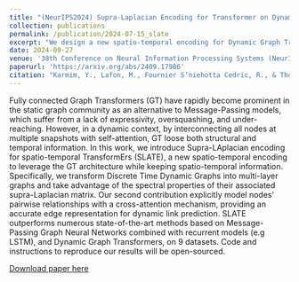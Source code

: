 ```yaml
---
title: "(NeurIPS2024) Supra-Laplacian Encoding for Transformer on Dynamic Graphs"
collection: publications
permalink: /publication/2024-07-15_slate
excerpt: "We design a new spatio-temporal encoding for Dynamic Graph Transformers based on the spectral propreties of its associated supra-laplacian matrix. <img src='/images/slate.png'>"
date: 2024-09-27
venue: '38th Conference on Neural Information Processing Systems (NeurIPS 2024)'
paperurl: 'https://arxiv.org/abs/2409.17986'
citation: "Karmim, Y., Lafon, M., Fournier S’niehotta Cedric, R., & Thome, N. (2024). Supra-Laplacian Encoding for Transformer on Dynamic Graphs. NeurIPS2024. https://arxiv.org/abs/2409.17986v1"
---
```




Fully connected Graph Transformers (GT) have rapidly become prominent in the static graph community as an alternative to Message-Passing models, which suffer from a lack of expressivity, oversquashing, and under-reaching. However, in a dynamic context, by interconnecting all nodes at multiple snapshots with self-attention, GT loose both structural and temporal information. In this work, we introduce Supra-LAplacian encoding for spatio-temporal TransformErs (SLATE), a new spatio-temporal encoding to leverage the GT architecture while keeping spatio-temporal information. Specifically, we transform Discrete Time Dynamic Graphs into multi-layer graphs and take advantage of the spectral properties of their associated supra-Laplacian matrix. Our second contribution explicitly model nodes' pairwise relationships with a cross-attention mechanism, providing an accurate edge representation for dynamic link prediction. SLATE outperforms numerous state-of-the-art methods based on Message-Passing Graph Neural Networks combined with recurrent models (e.g LSTM), and Dynamic Graph Transformers, on 9 datasets. Code and instructions to reproduce our results will be open-sourced. 


[Download paper here](https://arxiv.org/abs/2409.17986)
